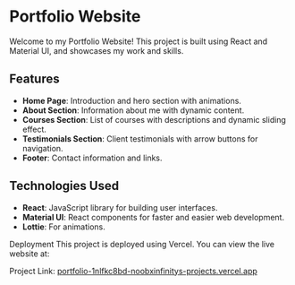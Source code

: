 # Portfolio Website

Welcome to my Portfolio Website! This project is built using React and Material UI, and showcases my work and skills.

## Features

- **Home Page**: Introduction and hero section with animations.
- **About Section**: Information about me with dynamic content.
- **Courses Section**: List of courses with descriptions and dynamic sliding effect.
- **Testimonials Section**: Client testimonials with arrow buttons for navigation.
- **Footer**: Contact information and links.

## Technologies Used

- **React**: JavaScript library for building user interfaces.
- **Material UI**: React components for faster and easier web development.
- **Lottie**: For animations.

Deployment
This project is deployed using Vercel. You can view the live website at:

Project Link: [portfolio-1nlfkc8bd-noobxinfinitys-projects.vercel.app](https://portfolio-five-tau-82.vercel.app/)
